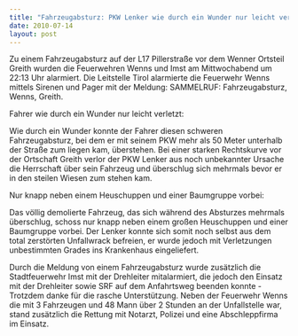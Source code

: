 ```yaml
---
title: "Fahrzeugabsturz: PKW Lenker wie durch ein Wunder nur leicht verletzt"
date: 2010-07-14
layout: post
---
```


Zu einem Fahrzeugabsturz auf der L17 Pillerstraße vor dem Wenner Ortsteil Greith wurden die Feuerwehren Wenns und Imst am Mittwochabend um 22:13 Uhr alarmiert. Die Leitstelle Tirol alarmierte die Feuerwehr Wenns mittels Sirenen und Pager mit der Meldung: SAMMELRUF: Fahrzeugabsturz, Wenns, Greith.

Fahrer wie durch ein Wunder nur leicht verletzt:

Wie durch ein Wunder konnte der Fahrer diesen schweren Fahrzeugabsturz, bei dem er mit seinem PKW mehr als 50 Meter unterhalb der Straße zum liegen kam, überstehen. Bei einer starken Rechtskurve vor der Ortschaft Greith verlor der PKW Lenker aus noch unbekannter Ursache die Herrschaft über sein Fahrzeug und überschlug sich mehrmals bevor er in den steilen Wiesen zum stehen kam.

Nur knapp neben einem Heuschuppen und einer Baumgruppe vorbei:

Das völlig demolierte Fahrzeug, das sich während des Absturzes mehrmals überschlug, schoss nur knapp neben einem großen Heuschuppen und einer Baumgruppe vorbei. Der Lenker konnte sich somit noch selbst aus dem total zerstörten Unfallwrack befreien, er wurde jedoch mit Verletzungen unbestimmten Grades ins Krankenhaus eingeliefert.

Durch die Meldung von einem Fahrzeugabsturz wurde zusätzlich die Stadtfeuerwehr Imst mit der Drehleiter mitalarmiert, die jedoch den Einsatz mit der Drehleiter sowie SRF auf dem Anfahrtsweg beenden konnte - Trotzdem danke für die rasche Unterstützung. Neben der Feuerwehr Wenns die mit 3 Fahrzeugen und 48 Mann über 2 Stunden an der Unfallstelle war, stand zusätzlich die Rettung mit Notarzt, Polizei und eine Abschleppfirma im Einsatz.